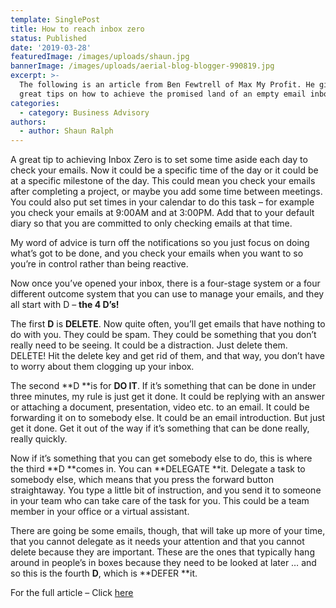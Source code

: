 ```yaml
---
template: SinglePost
title: How to reach inbox zero
status: Published
date: '2019-03-28'
featuredImage: /images/uploads/shaun.jpg
bannerImage: /images/uploads/aerial-blog-blogger-990819.jpg
excerpt: >-
  The following is an article from Ben Fewtrell of Max My Profit. He gives some
  great tips on how to achieve the promised land of an empty email inbox.
categories:
  - category: Business Advisory
authors:
  - author: Shaun Ralph
---
```

A great tip to achieving Inbox Zero is to set some time aside each day to check your emails. Now it could be a specific time of the day or it could be at a specific milestone of the day. This could mean you check your emails after completing a project, or maybe you add some time between meetings. You could also put set times in your calendar to do this task – for example you check your emails at 9:00AM and at 3:00PM. Add that to your default diary so that you are committed to only checking emails at that time.

My word of advice is turn off the notifications so you just focus on doing what’s got to be done, and you check your emails when you want to so you’re in control rather than being reactive.

Now once you’ve opened your inbox, there is a four-stage system or a four different outcome system that you can use to manage your emails, and they all start with D – **the 4 D’s!**

The first **D** is **DELETE**. Now quite often, you’ll get emails that have nothing to do with you. They could be spam. They could be something that you don’t really need to be seeing. It could be a distraction. Just delete them. DELETE! Hit the delete key and get rid of them, and that way, you don’t have to worry about them clogging up your inbox.

The second **D **is for **DO IT**. If it’s something that can be done in under three minutes, my rule is just get it done. It could be replying with an answer or attaching a document, presentation, video etc. to an email. It could be forwarding it on to somebody else. It could be an email introduction. But just get it done. Get it out of the way if it’s something that can be done really, really quickly.

Now if it’s something that you can get somebody else to do, this is where the third **D **comes in. You can **DELEGATE **it. Delegate a task to somebody else, which means that you press the forward button straightaway. You type a little bit of instruction, and you send it to someone in your team who can take care of the task for you. This could be a team member in your office or a virtual assistant.

There are going be some emails, though, that will take up more of your time, that you cannot delegate as it needs your attention and that you cannot delete because they are important. These are the ones that typically hang around in people’s in boxes because they need to be looked at later … and so this is the fourth **D**, which is **DEFER **it.

For the full article – Click [here](https://maxmyprofit.com.au/blog/how-to-reach-inbox-zero/)
